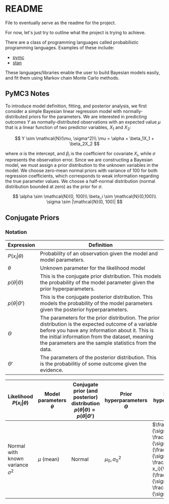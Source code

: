 # README

File to eventually serve as the readme for the project.

For now, let's just try to outline what the project is trying to achieve.

There are a class of programming languages called probabilistic programming languages. Examples of these include:

- [pymc](https://www.pymc.io/welcome.html)
- [stan](https://mc-stan.org/)

These languages/libraries enable the user to build Bayesian models easily, and fit them using Markov chain Monte Carlo methods.

## PyMC3 Notes

To introduce model definition, fitting, and posterior analysis, we first consider a simple Bayesian linear regression model with normally-distributed priors for the parameters. We are interested in predicting outcomes $Y$ as normally-distributed observations with an expected value $\mu$ that is a linear function of two predictor variables, $X_1$ and $X_2$:

$$
Y \sim \mathcal{N}(\mu, \sigma^2)\\
\mu = \alpha + \beta_1X_1 + \beta_2X_2
$$

where $\alpha$ is the intercept, and $\beta_i$ is the coefficient for covariate $X_i$, while $\sigma$ represents the observation error. Since we are constructing a Bayesian model, we must assign a prior distribution to the unknown variables in the model. We choose zero-mean normal priors with variance of 100 for both regression coefficients, which corresponds to weak information regarding the true parameter values. We choose a half-normal distribution (normal distribution bounded at zero) as the prior for $\sigma$.

$$
\alpha \sim \mathcal{N}(0, 100)\\
\beta_i \sim \mathcal{N}(0,100)\\
\sigma \sim |\mathcal{N}(0, 100)|
$$

## Conjugate Priors

### Notation

| Expression | Definition |
|-----|-----|
|$P(x_i \| \theta)$ | Probability of an observation given the model and model parameters.|
|$\theta$| Unknown parameter for the likelihood model |
|$p(\theta \| \Theta)$| This is the conjugate prior distribution. This models the probability of the model parameter given the prior hyperparameters.|
|$p(\theta \| \Theta')$| This is the conjugate posterior distribution. This models the probability of the model parameters given the posterior hyperparameters.|
|$\Theta$| The parameters for the prior distribution. The prior distribution is the expected outcome of a variable before you have any information about it. This is the initial information from the dataset, meaning the parameters are the sample statistics from the data.|
|$\Theta'$| The parameters of the posterior distribution. This is the probabilitiy of some outcome given the evidence. 

| Likelihood $P(x_i\| \theta)$ | Model parameters $\theta$ | Conjugate prior (and posterior) distribution $p(\theta \| \Theta) = p(\theta \| \Theta')$| Prior hyperparameters $\Theta$ | Posterior hyperparameters $\Theta'$ | Posterior predictive $p(\tilde{x} \| X, \Theta)$ |
|-----|-----|-----|-----|-----|-----|
|Normal with known variance $\sigma^2$| $\mu$ (mean) | Normal | $\mu_0, \sigma_0^2$ | $\frac{1}{\frac{1}{\sigma_0^2} + \frac{n}{\sigma^2}}(\frac{\mu_0}{\sigma_0^2} + \frac{\sum_{i=1}^n x_i}{\sigma^2}),\\ (\frac{1}{\sigma_0^2} + \frac{n}{\sigma^2})^{-1}$|$\mathcal{N}(\tilde{x}\|{\mu_0}', {\sigma_0^2}' + \sigma^2)$|

